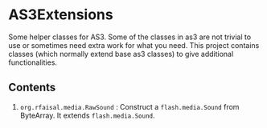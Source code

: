 AS3Extensions
=============

Some helper classes for AS3. Some of the classes in as3 are not trivial to use or sometimes need extra work for what you need. This project contains classes (which normally extend base as3 classes) to give additional functionalities.


## Contents
1. `org.rfaisal.media.RawSound` : Construct a `flash.media.Sound` from ByteArray. It extends `flash.media.Sound`.
